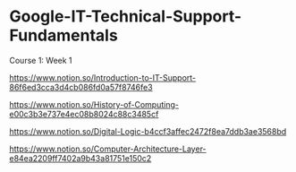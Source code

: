 # Google-IT-Technical-Support-Fundamentals
Course 1: Week 1

https://www.notion.so/Introduction-to-IT-Support-86f6ed3cca3d4cb086fd0a57f8746fe3

https://www.notion.so/History-of-Computing-e00c3b3e737e4ec08b8024c88c3485cf

https://www.notion.so/Digital-Logic-b4ccf3affec2472f8ea7ddb3ae3568bd

https://www.notion.so/Computer-Architecture-Layer-e84ea2209ff7402a9b43a81751e150c2

